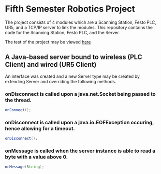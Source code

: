 # Fifth Semester Robotics Project 
The project consists of 4 modules which are a Scanning Station, Festo PLC, UR5, and a TCP/IP server to link the modules. This repository contains the code for the Scanning Station, Festo PLC, and the Server.

The test of the project may be viewed [here](https://www.youtube.com/playlist?list=PLbPWk-S5f9KP3DcD4nHGeJTXxvSul83Ah)

## A Java-based server bound to wireless (PLC Client) and wired (UR5 Client)
An interface was created and a new Server type may be created by extending Server and overriding the following methods.
### onDisconnect is called upon a java.net.Socket being passed to the thread.
```java
onConnect();
```
### onDisconnect is called upon a java.io.EOFException occuring, hence allowing for a timeout.
```java
onDisconnect();
```
### onMessage is called when the server instance is able to read a byte with a value above 0.
```java
onMessage(String);
```
